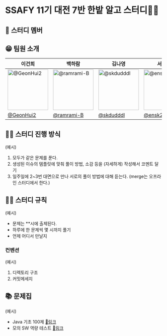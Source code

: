 # SSAFY 11기 대전 7반 한밭 알고 스터디✍🏻
## 👥 스터디 멤버
## 😁 팀원 소개

| 이건희             | 백하람               | 김나영               | 서두나                  | 이지수                                   |                                                                                                   
| ----------------- | -------------------- | ------------------- | ----------------------- | --------------------------------------- | 
| <img src="https://avatars.githubusercontent.com/u/92250144?v=4" alt='@GeonHui2' width="130" height="130"> | <img src="https://avatars.githubusercontent.com/u/74824057?v=4" alt='@ramrami-B' width="130" height="130"> | <img src="https://avatars.githubusercontent.com/u/96613100?v=4" alt='@skdudddl' width="130" height="130"> | <img src="https://avatars.githubusercontent.com/u/70767115?v=4" alt='@ensk26' width="130" height="130"> | <img src="https://avatars.githubusercontent.com/u/39691728?v=4" alt='@jisooolee' width="130" height="130"> | 
| [@GeonHui2](https://github.com/GeonHui2)                                                         | [@ramrami-B](https://github.com/ramrami-B)                                                                  | [@skdudddl](https://github.com/skdudddl)                                                               | [@ensk26](https://github.com/ensk26)                                                        | [@jisooolee](https://github.com/jisooolee)   

## 💪🏻 스터디 진행 방식
(예시)
1. 모두가 같은 문제를 푼다.
2. 생성된 이슈의 템플릿에 맞춰 풀이 방법, 소감 등을 (자세하게) 작성해서 코멘트 달기
4. 일주일에 2~3번 대면으로 만나 서로의 풀이 방법에 대해 듣는다. (merge는 오프라인 스터디에서 한다.)

## 🤙🏻 스터디 규칙
(예시)
- 문제는 **시에 출제된다.
- 하루에 한 문제씩 몇 시까지 풀기
- 언제 어디서 만날지

### 컨벤션
(예시)
1. 디렉토리 구조
2. 커밋메세지

## 📚 문제집
(예시)
- Java 기초 100제 [🔗링크](https://codeup.kr/problemset.php?search=%EA%B8%B0%EC%B4%88100%EC%A0%9C)
- 모의 SW 역량 테스트 [🔗링크](https://swexpertacademy.com/main/userpage/code/userProblemBoxDetail.do?probBoxId=AV5Po0AqAPwDFAUq&leftPage=1&curPage=userpage&userId=SWEAC&&&&)
